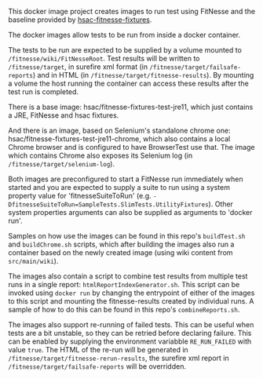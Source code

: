 This docker image project creates images to run test using FitNesse and the baseline provided by [hsac-fitnesse-fixtures](https://github.com/fhoeben/hsac-fitnesse-fixtures).

The docker images allow tests to be run from inside a docker container.

The tests to be run are expected to be supplied by a volume mounted to `/fitnesse/wiki/FitNesseRoot`. 
Test results will be written to `/fitnesse/target`, in surefire xml format (in `/fitnesse/target/failsafe-reports`) and in HTML (in `/fitnesse/target/fitnesse-results`).
By mounting a volume the host running the container can access these results after the test run is completed.

There is a base image: hsac/fitnesse-fixtures-test-jre11, which just contains a JRE, FitNesse and hsac fixtures.

And there is an image, based on Selenium's standalone chrome one: hsac/fitnesse-fixtures-test-jre11-chrome, which also contains a local Chrome browser and is configured to have BrowserTest use that.
The image which contains Chrome also exposes its Selenium log (in `/fitnesse/target/selenium-log`).

Both images are preconfigured to start a FitNesse run immediately when started and you are expected to supply a suite to run using a system property value for 'fitnesseSuiteToRun'
(e.g. `-DfitnesseSuiteToRun=SampleTests.SlimTests.UtilityFixtures`). Other system properties arguments can also be supplied as arguments to 'docker run'.

Samples on how use the images can be found in this repo's `buildTest.sh` and `buildChrome.sh` scripts, which after building the images also run a container based on the newly 
created image (using wiki content from `src/main/wiki`). 

The images also contain a script to combine test results from multiple test runs in a single report: `htmlReportIndexGenerator.sh`.
This script can be invoked using `docker run` by changing the entrypoint of either of the images to this script and mounting the fitnesse-results created by individual runs.
A sample of how to do this can be found in this repo's `combineReports.sh`. 

The images also support re-running of failed tests. This can be useful when tests are a bit unstable, so they can be retried before declaring failure. This can be enabled by
supplying the environment variabble `RE_RUN_FAILED` with value `true`. The HTML of the re-run will be generated in `/fitnesse/target/fitnesse-rerun-results`, the surefire xml
report in `/fitnesse/target/failsafe-reports` will be overridden.
